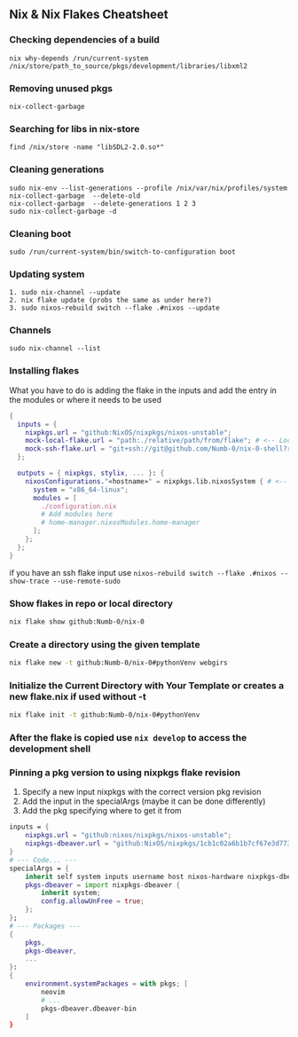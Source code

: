 ## Nix & Nix Flakes Cheatsheet
### Checking dependencies of a build
```nix why-depends /run/current-system /nix/store/path_to_source/pkgs/development/libraries/libxml2```
### Removing unused pkgs
```
nix-collect-garbage 
```
### Searching for libs in nix-store
```
find /nix/store -name "libSDL2-2.0.so*" 
```
### Cleaning generations
```
sudo nix-env --list-generations --profile /nix/var/nix/profiles/system
nix-collect-garbage  --delete-old
nix-collect-garbage  --delete-generations 1 2 3
sudo nix-collect-garbage -d
```
### Cleaning boot
```
sudo /run/current-system/bin/switch-to-configuration boot
```
### Updating system
```
1. sudo nix-channel --update
2. nix flake update (probs the same as under here?)
3. sudo nixos-rebuild switch --flake .#nixos --update
```
### Channels
```
sudo nix-channel --list 

```

### Installing flakes

What you have to do is adding the flake in the inputs and add the entry in the modules or where it needs to be used
```nix
{
  inputs = {
    nixpkgs.url = "github:NixOS/nixpkgs/nixos-unstable";
    mock-local-flake.url = "path:./relative/path/from/flake"; # <-- Local flake reference
    mock-ssh-flake.url = "git+ssh://git@github.com/Numb-0/nix-0-shell?ref=main"; # <-- SSH-based flake
  };

  outputs = { nixpkgs, stylix, ... }: {
    nixosConfigurations."«hostname»" = nixpkgs.lib.nixosSystem { # <-- Replace «hostname» with your actual hostname
      system = "x86_64-linux";
      modules = [ 
        ./configuration.nix
        # Add modules here
        # home-manager.nixosModules.home-manager
      ];
    };
  };
}
```
if you have an ssh flake input use `nixos-rebuild switch --flake .#nixos --show-trace --use-remote-sudo`

### Show flakes in repo or local directory
```bash
nix flake show github:Numb-0/nix-0    
```
### Create a directory using the given template
```bash
nix flake new -t github:Numb-0/nix-0#pythonVenv webgirs
```

### Initialize the Current Directory with Your Template or creates a new flake.nix if used without -t
```bash
nix flake init -t github:Numb-0/nix-0#pythonVenv
```
### After the flake is copied use `nix develop` to access the development shell 

### Pinning a pkg version to using nixpkgs flake revision
1. Specify a new input nixpkgs with the correct version pkg revision
2. Add the input in the specialArgs (maybe it can be done differently)
3. Add the pkg specifying where to get it from

```nix
inputs = {
    nixpkgs.url = "github:nixos/nixpkgs/nixos-unstable";
    nixpkgs-dbeaver.url = "github:NixOS/nixpkgs/1cb1c02a6b1b7cf67e3d7731cbbf327a53da9679#";
}
# --- Code... ---
specialArgs = { 
    inherit self system inputs username host nixos-hardware nixpkgs-dbeaver;
    pkgs-dbeaver = import nixpkgs-dbeaver {
        inherit system;
        config.allowUnFree = true;
    };
};
# --- Packages ---
{
    pkgs,
    pkgs-dbeaver,
    ...
}:
{
    environment.systemPackages = with pkgs; [
        neovim
        # ...
        pkgs-dbeaver.dbeaver-bin
    ]
}
```
